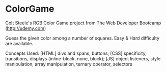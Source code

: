 # ColorGame

Colt Steele's RGB Color Game project from The Web Developer Bootcamp (http://udemy.com)

Guess the given color among a number of squares. Easy & Hard difficulty are available.

Concepts Used: [HTML] divs and spans, buttons; [CSS] specificity, transitions, displays (inline-block, none, block); [JS] object listeners, style manipulation, array manipulation, ternary operator, selectors
